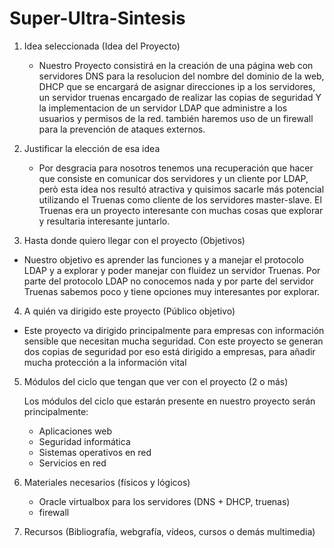 # Super-Ultra-Sintesis


1. Idea seleccionada (Idea del Proyecto)

   - Nuestro Proyecto consistirá en la creación de una página web con servidores DNS para la resolucion del nombre del dominio de la web, DHCP que se encargará de asignar direcciones ip a los servidores, un servidor truenas encargado de realizar las copias de seguridad Y la implementacion de un servidor LDAP que administre a los usuarios y permisos de la red. también haremos uso de un firewall para la prevención de ataques externos.

2. Justificar la elección de esa idea

   - Por desgracia para nosotros tenemos una recuperación que hacer que consiste en comunicar dos servidores y un cliente por LDAP, però esta idea nos resultó atractiva y quisimos sacarle más potencial utilizando el Truenas como cliente de los servidores master-slave. El Truenas era un proyecto interesante con muchas cosas que explorar y resultaria interesante juntarlo.

3. Hasta donde quiero llegar con el proyecto (Objetivos)

- Nuestro objetivo es aprender las funciones y a manejar el protocolo LDAP y a explorar y poder manejar con fluidez un servidor Truenas. Por parte del protocolo LDAP no conocemos nada y por parte del servidor Truenas sabemos poco y tiene opciones muy interesantes por explorar.

4. A quién va dirigido este proyecto (Público objetivo)

  - Este proyecto va dirigido principalmente para empresas con información sensible que necesitan mucha seguridad. Con este proyecto se generan dos copias de seguridad por eso está dirigido a empresas, para añadir mucha protección a la información vital

5. Módulos del ciclo que tengan que ver con el proyecto (2 o más)

   Los módulos del ciclo que estarán presente en nuestro proyecto serán principalmente:
   - Aplicaciones web
   - Seguridad informática
   - Sistemas operativos en red
   - Servicios en red 

7. Materiales necesarios (físicos y lógicos)
   
   - Oracle virtualbox para los servidores (DNS + DHCP, truenas)
   - firewall
     
8. Recursos (Bibliografía, webgrafía, vídeos, cursos o demás multimedia)
